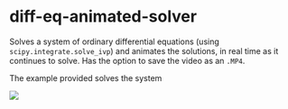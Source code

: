 # diff-eq-animated-solver
Solves a system of ordinary differential equations (using `scipy.integrate.solve_ivp`) and animates the solutions,
in real time as it continues to solve. Has the option to save the video as an `.MP4`.

The example provided solves the system

<img src="https://render.githubusercontent.com/render/math?math=\color{Yellow} 
\left\{\begin{matrix}
x' = 10.5 + 0.05y - 0.24x \\
y' = 0.04x - 0.05y
\end{matrix}\right.">
